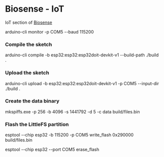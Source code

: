 # Biosense - IoT
IoT section of [Biosense](https://github.com/shba007/biosense-web)

arduino-cli monitor -p COM5 --baud 115200

### Compile the sketch
arduino-cli compile -b esp32:esp32:esp32doit-devkit-v1 --build-path ./build .
### Upload the sketch
arduino-cli upload -b esp32:esp32:esp32doit-devkit-v1 -p COM5 --input-dir ./build .
### Create the data binary
mkspiffs.exe -p 256 -b 4096 -s 1441792 -d 5 -c data build/files.bin
### Flash the LittleFS partition
esptool --chip esp32 -b 115200 -p COM5 write_flash 0x290000 build/files.bin

esptool --chip esp32 --port COM5 erase_flash

